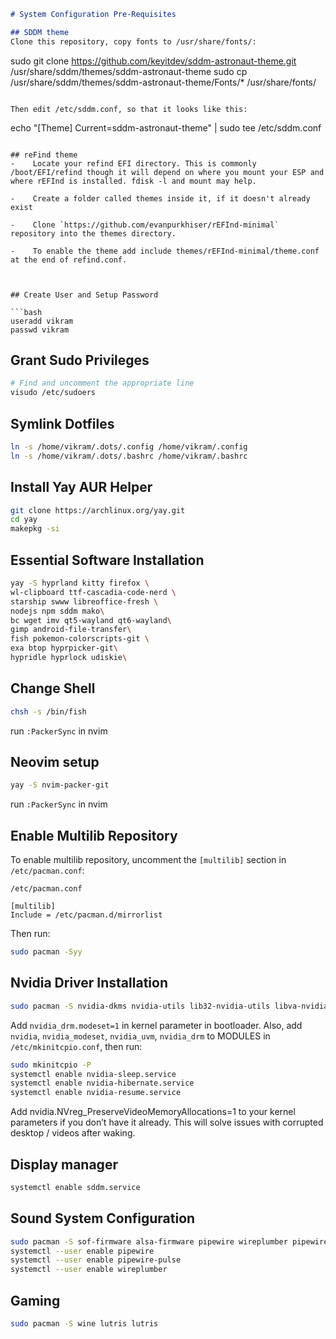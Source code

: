 ```markdown
# System Configuration Pre-Requisites

## SDDM theme
Clone this repository, copy fonts to /usr/share/fonts/:

```
sudo git clone https://github.com/keyitdev/sddm-astronaut-theme.git /usr/share/sddm/themes/sddm-astronaut-theme
sudo cp /usr/share/sddm/themes/sddm-astronaut-theme/Fonts/* /usr/share/fonts/
```

Then edit /etc/sddm.conf, so that it looks like this:

```
echo "[Theme]
Current=sddm-astronaut-theme" | sudo tee /etc/sddm.conf
```

## reFind theme
-    Locate your refind EFI directory. This is commonly /boot/EFI/refind though it will depend on where you mount your ESP and where rEFInd is installed. fdisk -l and mount may help.

-    Create a folder called themes inside it, if it doesn't already exist

-    Clone `https://github.com/evanpurkhiser/rEFInd-minimal` repository into the themes directory.

-    To enable the theme add include themes/rEFInd-minimal/theme.conf at the end of refind.conf.



## Create User and Setup Password

```bash
useradd vikram
passwd vikram
```

## Grant Sudo Privileges

```bash
# Find and uncomment the appropriate line
visudo /etc/sudoers
```

## Symlink Dotfiles

```bash
ln -s /home/vikram/.dots/.config /home/vikram/.config
ln -s /home/vikram/.dots/.bashrc /home/vikram/.bashrc
```

## Install Yay AUR Helper

```bash
git clone https://archlinux.org/yay.git
cd yay
makepkg -si
```

## Essential Software Installation

```bash
yay -S hyprland kitty firefox \
wl-clipboard ttf-cascadia-code-nerd \
starship swww libreoffice-fresh \
nodejs npm sddm mako\
bc wget imv qt5-wayland qt6-wayland\
gimp android-file-transfer\
fish pokemon-colorscripts-git \
exa btop hyprpicker-git\
hypridle hyprlock udiskie\
```

## Change Shell

```bash
chsh -s /bin/fish
```
run `:PackerSync` in nvim

## Neovim setup

```bash
yay -S nvim-packer-git
```
run `:PackerSync` in nvim

## Enable Multilib Repository

To enable multilib repository, uncomment the `[multilib]` section in `/etc/pacman.conf`:

```plaintext
/etc/pacman.conf

[multilib]
Include = /etc/pacman.d/mirrorlist
```

Then run:

```bash
sudo pacman -Syy
```

## Nvidia Driver Installation

```bash
sudo pacman -S nvidia-dkms nvidia-utils lib32-nvidia-utils libva-nvidia-driver
```

Add `nvidia_drm.modeset=1` in kernel parameter in bootloader. Also, add `nvidia`, `nvidia_modeset`, `nvidia_uvm`, `nvidia_drm` to MODULES in `/etc/mkinitcpio.conf`, then run:

```bash
sudo mkinitcpio -P
systemctl enable nvidia-sleep.service
systemctl enable nvidia-hibernate.service
systemctl enable nvidia-resume.service
```
Add nvidia.NVreg_PreserveVideoMemoryAllocations=1 to your kernel parameters if you don’t have it already. This will solve issues with corrupted desktop / videos after waking.


## Display manager
```bash
systemctl enable sddm.service
```

## Sound System Configuration

```bash
sudo pacman -S sof-firmware alsa-firmware pipewire wireplumber pipewire-pulse
systemctl --user enable pipewire
systemctl --user enable pipewire-pulse
systemctl --user enable wireplumber
```

## Gaming

```bash
sudo pacman -S wine lutris lutris
```

